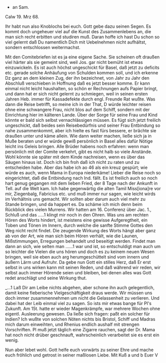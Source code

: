 + an Sam.

 Calw 19. Mrz 68.

Ihr habt nun also Knoblochs bei euch. Gott gebe dazu seinen Segen. Es kommt doch ungeheuer viel auf die Kunst des Zusammenlebens an, die man sich recht erbitten und studiren muß. Daran hoffe ich hast Du schon so viel gelernt daß Du namentlich Dich mit Uebelnehmen nicht aufhältst, sondern entschlossen weitermachst.

Mit den Comitebriefen ist es ja eine eigene Sache. Sie scheinen oft draußen viel härter als sie gemeint sind, weil Jos. gar nicht bemüht ist etwas einzuwickeln. Es ist auch höchst ungeschickt für Basel, daß jetzt zu deficits etc. gerade solche Anhäufung von Schulden kommen soll, und ich erkenne Dz ganz an dem kleinen Zug, der ihn bezeichnet, von Jahr zu Jahr den Abschluß verschieben in Hoffnung daß es jetzt besser komme. Er kann einmal nicht leicht haushalten, so schön er Rechnungen aufs Papier bringt, und dann hat er sich nicht gelernt zu schmiegen, weil in seinen ersten Jahren Heb. immer für Kassadefekte durch engl. Freunde Rat wußte. Was dann die Reise betrifft, so meine ich in der That, D würde leichter reisen ohne eine schwangere Frau, nicht blos auf dem Schiff, sondern mit der Einrichtung hier im kälteren Lande. Über der Sorge für seine Frau und Kind könnte er bald sich selbst vernachlässigen müssen. Es fügt sich jetzt freilich ungeschickt, daß beides sein Reisebedürfnis und seiner Frau Entbindung so nahe zusammenkommt, aber ich hielte es fast fürs bessere, er brächte sie draußen unter und käme allein. Wie dann weiter machen, ließe sich ja in Muße beraten und er würde gewiß persönlich in Basel alles dafür Nötige leicht ins Geleis bringen. Alle Brüder habens noch erfahren: wenn man persönlich mit der Comite verkehrt, gibt es nicht halb so viele Anstände. Wohl könnte sie später mit dem Kinde nachreisen, wenn es über das Säugen hinaus ist. Doch ich bin froh daß ich nicht zu raten und zu entscheiden habe. Aber das habe ich ao 46 als ein kreuz gespürt; wie würde es auch, wenn Mama in Europa niederkäme! Lieber die Reise noch so eingerichtet, daß die Entbindung nach Ind. fällt. Es ist freilich auch so noch hart genug gegangen mit dem lieben Fried, der 8 Tage nach der Ankunft in Tell. auf die Welt kam. 
Ich habe gegenwärtig die alten Tamil Miss[iona]re vor mir, Ziegenbalg, Fabricius etc. und muß immer nur sagen, wie leicht wirds im Verhältnis uns gemacht. Wir sollten aber darum auch viel mehr zu Stande bringen, und da happert es. Da schäme ich mich denn beim Rückblick des vielen Murrens. Wir hatten am 16. Conferenz über Jac. 1., Schluß und das .....1 klingt mir noch in den Ohren. Was uns am rechten Hören des Worts hindert, ist meistens eine gewisse Aufgeregtheit, ein Toben und Tönen im Innern, durch welche die sanfte Stimme Gottes den Weg nicht recht findet. Die zeugende Wirkung des Worts hängt aber ganz ab von der Art, wie man sich beim Hören verhält, wie die Launen, Mißstimmungen, Erregungen behandelt und beseitigt werden. Findet man dann an sich, wie selten man ......1 war und ist, so entschuldigt man auch um so leichter die Vielen die uns hören und doch es zu keinem neuen Wesen bringen, weil sie eben auch arg herumgeschüttelt sind vom innern und äußern Lärm und Aufruhr. Da gebe nun Gott ein stilles Herz, daß Er erst selbst in uns wirken kann mit seinen Reden, und daß während wir reden, wir selbst auch immer Hörende seien und bleiben, bei denen alles was Gott redet anschlägt und seine Wirkung thut.

_...1 Laß Dir am Leibe nichts abgehen, aber schone ihn auch gelegentlich, damit keine fieberische Vielgeschäftigkeit draus werde. Wir müssen uns doch immer zusammennehmen um nicht die Gelassenheit zu verlieren. Und dabei hat der Leib einmal viel zu sagen. So ists mir etwas bange für Pl's Zukunft. Am 15t. hatte er wieder Magenkrämpfe, war mehrere Wochen ohne eigentl. Ausleerung gewesen. Da ließe sich fragen: paßt ein solcher für Indien? Ich wußte von solchen Nöten nichts bis Bristol, Schiff und Madras mich darum einweihten, und Rhenius endlich aushalf mit strengen Vorschriften. Pl muß jetzt täglich eine Zigarre rauchen, sagt der Dr. Mama hat noch nicht drüber geschnauft, wahrscheinlich verarbeitet sie es erst ein wenig.

Nun aber lebet wohl. Gott helfe euch vorwärts zu seiner Ehre und mache euch fröhlich und getrost in seiner maßlosen Liebe. Mit Kuß a und b  Euer V
